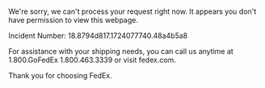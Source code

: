  	


 	

We're sorry, we can't process your request right now. It appears you don't have permission to view this webpage.


Incident Number: 18.8794d817.1724077740.48a4b5a8





For assistance with your shipping needs, you can call us anytime at 1.800.GoFedEx 1.800.463.3339 or visit fedex.com.




Thank you for choosing FedEx.